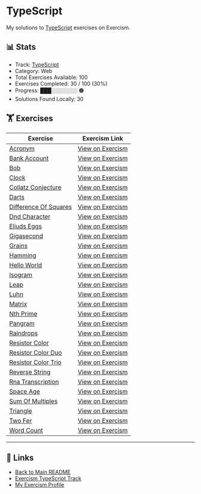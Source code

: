 # TypeScript

My solutions to [TypeScript](https://exercism.org/tracks/typescript) exercises on Exercism.

## 📊 Stats

- Track: [TypeScript](https://exercism.org/tracks/typescript)
- Category: Web
- Total Exercises Available: 100
- Exercises Completed: 30 / 100 (30%)
- Progress: ███░░░░░░░ 🟠
- Solutions Found Locally: 30

## 🏋️ Exercises

| Exercise | Exercism Link |
|----------|---------------|
| [Acronym](acronym/README.md) | [View on Exercism](https://exercism.org/tracks/typescript/exercises/acronym) |
| [Bank Account](bank-account/README.md) | [View on Exercism](https://exercism.org/tracks/typescript/exercises/bank-account) |
| [Bob](bob/README.md) | [View on Exercism](https://exercism.org/tracks/typescript/exercises/bob) |
| [Clock](clock/README.md) | [View on Exercism](https://exercism.org/tracks/typescript/exercises/clock) |
| [Collatz Conjecture](collatz-conjecture/README.md) | [View on Exercism](https://exercism.org/tracks/typescript/exercises/collatz-conjecture) |
| [Darts](darts/README.md) | [View on Exercism](https://exercism.org/tracks/typescript/exercises/darts) |
| [Difference Of Squares](difference-of-squares/README.md) | [View on Exercism](https://exercism.org/tracks/typescript/exercises/difference-of-squares) |
| [Dnd Character](dnd-character/README.md) | [View on Exercism](https://exercism.org/tracks/typescript/exercises/dnd-character) |
| [Eliuds Eggs](eliuds-eggs/README.md) | [View on Exercism](https://exercism.org/tracks/typescript/exercises/eliuds-eggs) |
| [Gigasecond](gigasecond/README.md) | [View on Exercism](https://exercism.org/tracks/typescript/exercises/gigasecond) |
| [Grains](grains/README.md) | [View on Exercism](https://exercism.org/tracks/typescript/exercises/grains) |
| [Hamming](hamming/README.md) | [View on Exercism](https://exercism.org/tracks/typescript/exercises/hamming) |
| [Hello World](hello-world/README.md) | [View on Exercism](https://exercism.org/tracks/typescript/exercises/hello-world) |
| [Isogram](isogram/README.md) | [View on Exercism](https://exercism.org/tracks/typescript/exercises/isogram) |
| [Leap](leap/README.md) | [View on Exercism](https://exercism.org/tracks/typescript/exercises/leap) |
| [Luhn](luhn/README.md) | [View on Exercism](https://exercism.org/tracks/typescript/exercises/luhn) |
| [Matrix](matrix/README.md) | [View on Exercism](https://exercism.org/tracks/typescript/exercises/matrix) |
| [Nth Prime](nth-prime/README.md) | [View on Exercism](https://exercism.org/tracks/typescript/exercises/nth-prime) |
| [Pangram](pangram/README.md) | [View on Exercism](https://exercism.org/tracks/typescript/exercises/pangram) |
| [Raindrops](raindrops/README.md) | [View on Exercism](https://exercism.org/tracks/typescript/exercises/raindrops) |
| [Resistor Color](resistor-color/README.md) | [View on Exercism](https://exercism.org/tracks/typescript/exercises/resistor-color) |
| [Resistor Color Duo](resistor-color-duo/README.md) | [View on Exercism](https://exercism.org/tracks/typescript/exercises/resistor-color-duo) |
| [Resistor Color Trio](resistor-color-trio/README.md) | [View on Exercism](https://exercism.org/tracks/typescript/exercises/resistor-color-trio) |
| [Reverse String](reverse-string/README.md) | [View on Exercism](https://exercism.org/tracks/typescript/exercises/reverse-string) |
| [Rna Transcription](rna-transcription/README.md) | [View on Exercism](https://exercism.org/tracks/typescript/exercises/rna-transcription) |
| [Space Age](space-age/README.md) | [View on Exercism](https://exercism.org/tracks/typescript/exercises/space-age) |
| [Sum Of Multiples](sum-of-multiples/README.md) | [View on Exercism](https://exercism.org/tracks/typescript/exercises/sum-of-multiples) |
| [Triangle](triangle/README.md) | [View on Exercism](https://exercism.org/tracks/typescript/exercises/triangle) |
| [Two Fer](two-fer/README.md) | [View on Exercism](https://exercism.org/tracks/typescript/exercises/two-fer) |
| [Word Count](word-count/README.md) | [View on Exercism](https://exercism.org/tracks/typescript/exercises/word-count) |

---

## 🔗 Links

- [Back to Main README](../README.md)
- [Exercism TypeScript Track](https://exercism.org/tracks/typescript)
- [My Exercism Profile](https://exercism.org/profiles/princemuel)
